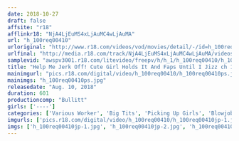 ```yaml
---
date: 2018-10-27
draft: false
affsite: "r18"
afflinkr18: "NjA4LjEuMS4xLjAuMC4wLjAuMA"
url: "h_100req00410"
urloriginal: "http://www.r18.com/videos/vod/movies/detail/-/id=h_100req00410"
urlfinal: "http://media.r18.com/track/NjA4LjEuMS4xLjAuMC4wLjAuMA/videos/vod/movies/detail/-/id=h_100req00410"
samplevid: "awspv3001.r18.com/litevideo/freepv/h/h_1/h_100req00410/h_100req00410_dmb_w.mp4"
title: "Help Me Jerk Off! Cute Girl Holds It And Faps Until I Jizz ch 100 Girls 10 Hours SP"
mainimgurl: "pics.r18.com/digital/video/h_100req00410/h_100req00410ps.jpg"
mainimgs: "h_100req00410ps.jpg"
releasedate: "Aug. 10, 2018"
duration: 601
productioncomp: "Bullitt"
girls: ['----']
categories: ['Various Worker', 'Big Tits', 'Picking Up Girls', 'Blowjob', 'Handjob', 'Cum Swallowing', 'Over 4 Hours', 'Hi-Def']
imgurls: ['pics.r18.com/digital/video/h_100req00410/h_100req00410jp-1.jpg', 'pics.r18.com/digital/video/h_100req00410/h_100req00410jp-2.jpg', 'pics.r18.com/digital/video/h_100req00410/h_100req00410jp-3.jpg', 'pics.r18.com/digital/video/h_100req00410/h_100req00410jp-4.jpg', 'pics.r18.com/digital/video/h_100req00410/h_100req00410jp-5.jpg', 'pics.r18.com/digital/video/h_100req00410/h_100req00410jp-6.jpg', 'pics.r18.com/digital/video/h_100req00410/h_100req00410jp-7.jpg', 'pics.r18.com/digital/video/h_100req00410/h_100req00410jp-8.jpg', 'pics.r18.com/digital/video/h_100req00410/h_100req00410jp-9.jpg', 'pics.r18.com/digital/video/h_100req00410/h_100req00410jp-10.jpg', 'pics.r18.com/digital/video/h_100req00410/h_100req00410jp-11.jpg', 'pics.r18.com/digital/video/h_100req00410/h_100req00410jp-12.jpg', 'pics.r18.com/digital/video/h_100req00410/h_100req00410jp-13.jpg', 'pics.r18.com/digital/video/h_100req00410/h_100req00410jp-14.jpg', 'pics.r18.com/digital/video/h_100req00410/h_100req00410jp-15.jpg', 'pics.r18.com/digital/video/h_100req00410/h_100req00410jp-16.jpg', 'pics.r18.com/digital/video/h_100req00410/h_100req00410jp-17.jpg', 'pics.r18.com/digital/video/h_100req00410/h_100req00410jp-18.jpg', 'pics.r18.com/digital/video/h_100req00410/h_100req00410jp-19.jpg', 'pics.r18.com/digital/video/h_100req00410/h_100req00410jp-20.jpg']
imgs: ['h_100req00410jp-1.jpg', 'h_100req00410jp-2.jpg', 'h_100req00410jp-3.jpg', 'h_100req00410jp-4.jpg', 'h_100req00410jp-5.jpg', 'h_100req00410jp-6.jpg', 'h_100req00410jp-7.jpg', 'h_100req00410jp-8.jpg', 'h_100req00410jp-9.jpg', 'h_100req00410jp-10.jpg', 'h_100req00410jp-11.jpg', 'h_100req00410jp-12.jpg', 'h_100req00410jp-13.jpg', 'h_100req00410jp-14.jpg', 'h_100req00410jp-15.jpg', 'h_100req00410jp-16.jpg', 'h_100req00410jp-17.jpg', 'h_100req00410jp-18.jpg', 'h_100req00410jp-19.jpg', 'h_100req00410jp-20.jpg']
---
```

